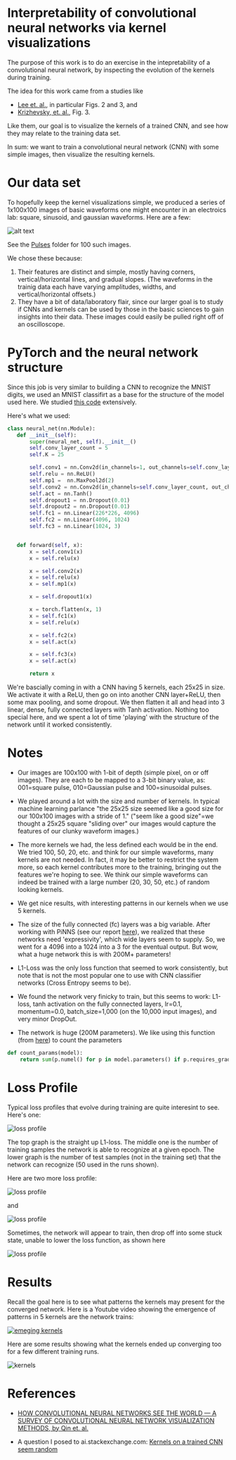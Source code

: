 # Interpretability of convolutional neural networks via kernel visualizations

The purpose of this work is to do an exercise in the intepretability of a convolutional neural network, by inspecting the evolution of the kernels during training.

The idea for this work came from a studies like 

  * [Lee et. al.](https://web.eecs.umich.edu/~honglak/icml09-ConvolutionalDeepBeliefNetworks.pdf), in particular Figs. 2 and 3, and
  * [Krizhevsky, et. al.](https://proceedings.neurips.cc/paper_files/paper/2012/file/c399862d3b9d6b76c8436e924a68c45b-Paper.pdf), Fig. 3.  

Like them, our goal is to visualize the kernels of a trained CNN, and see how they may relate to the training data set.

In sum: we want to train a convolutional neural network (CNN) with some simple images, then visualize the resulting kernels.

# Our data set

To hopefully keep the kernel visualizations simple, we produced a series of 1x100x100 images of basic waveforms one might encounter in an electroics lab: square, sinusoid, and gaussian waveforms.  Here are a few:


![alt text](https://github.com/tbensky/CNNKernels/blob/main/Assets/pulse_montage01.png)

See the [Pulses](https://github.com/tbensky/CNNKernels/tree/main/Assets/SamplePulses/Pulses) folder for 100 such images.

We chose these because:

 1.  Their features are distinct and simple, mostly having corners, vertical/horizontal lines, and gradual slopes. (The waveforms in the trainig data each have varying amplitudes, widths, and vertical/horizontal offsets.) 
 1.  They have a bit of data/laboratory flair, since our larger goal is to study if CNNs and kernels can be used by those in the basic sciences to gain insights into their data. These images could easily be pulled right off of an oscilloscope.

 # PyTorch and the neural network structure

 Since this job is very similar to building a CNN to recognize the MNIST digits, we used an MNIST classifirt as a base for the structure of the model used here. We studied [this code](https://github.com/pytorch/examples/blob/main/mnist/main.py) extensively.
 
Here's what we used:

 ```python
 class neural_net(nn.Module):
    def __init__(self):
        super(neural_net, self).__init__()
        self.conv_layer_count = 5
        self.K = 25

        self.conv1 = nn.Conv2d(in_channels=1, out_channels=self.conv_layer_count, kernel_size=self.K, stride=1, padding=0)
        self.relu = nn.ReLU()
        self.mp1 =  nn.MaxPool2d(2)
        self.conv2 = nn.Conv2d(in_channels=self.conv_layer_count, out_channels=1, kernel_size=self.K)
        self.act = nn.Tanh()
        self.dropout1 = nn.Dropout(0.01)
        self.dropout2 = nn.Dropout(0.01)
        self.fc1 = nn.Linear(226*226, 4096)
        self.fc2 = nn.Linear(4096, 1024)
        self.fc3 = nn.Linear(1024, 3)


    def forward(self, x):
        x = self.conv1(x)
        x = self.relu(x)

        x = self.conv2(x)
        x = self.relu(x)
        x = self.mp1(x)

        x = self.dropout1(x)

        x = torch.flatten(x, 1)
        x = self.fc1(x)
        x = self.relu(x)

        x = self.fc2(x)
        x = self.act(x)

        x = self.fc3(x)
        x = self.act(x)

        return x
```

We're bascially coming in with a CNN having 5 kernels, each 25x25 in size.  We activate it with a ReLU, then go on into another CNN layer+ReLU, then some max pooling, and some dropout.  We then flatten it all and head into 3 linear, dense, fully connected layers with Tanh activation.  Nothing too special here, and we spent a lot of time 'playing' with the structure of the network until it worked consistently.



# Notes

 * Our images are 100x100 with 1-bit of depth (simple pixel, on or off images). They are each to be mapped to a 3-bit binary value, as: 001=square pulse, 010=Gaussian pulse and 100=sinusoidal pulses.

 * We played around a lot with the size and number of kernels.  In typical machine learning parlance "the 25x25 size seemed like a good size for our 100x100 images with a stride of 1." ("seem like a good size"=we thought a 25x25 square "sliding over" our images would capture the features of our clunky waveform images.)

 * The more kernels we had, the less defined each would be in the end. We tried 100, 50, 20, etc. and think for our simple waveforms, many kernels are not needed. In fact, it may be better to restrict the system more, so each kernel contributes more to the training, bringing out the features we're hoping to see. We think our simple waveforms can indeed be trained with a large number (20, 30, 50, etc.) of random looking kernels.

 * We get nice results, with interesting patterns in our kernels when we use 5 kernels.  

 * The size of the fully connected (fc) layers was a big variable. After working with PiNNS (see our report [here](https://github.com/tbensky/PiNN_Projectile)), we realized that these networks need 'expressivity', which wide layers seem to supply. So, we went for a 4096 into a 1024 into a 3 for the eventual output. But wow, what a huge network this is with 200M+ parameters!

 * L1-Loss was the only loss function that seemed to work consistently, but note that is not the most popular one to use with CNN classifier networks (Cross Entropy seems to be).

 * We found the network very finicky to train, but this seems to work: L1-loss, tanh activation on the fully connected layers, lr=0.1, momentum=0.0, batch_size=1,000 (on the 10,000 input images), and very minor DropOut.

* The network is huge (200M parameters). We like using this function (from  [here](https://stackoverflow.com/questions/49201236/check-the-total-number-of-parameters-in-a-pytorch-model)) to count the parameters

```python
def count_params(model):
    return sum(p.numel() for p in model.parameters() if p.requires_grad)
```



# Loss Profile

Typical loss profiles that evolve during training are quite interesint to see. Here's one:

![loss profile](https://github.com/tbensky/CNNKernels/blob/main/Assets/LossProfiles/loss01.png)

The top graph is the straight up L1-loss. The middle one is the number of training samples the network is able to
recognize at a given epoch. The lower graph is the number of test samples (not in the training set) that
the network can recognize (50 used in the runs shown).

Here are two more loss profile:

![loss profile](https://github.com/tbensky/CNNKernels/blob/main/Assets/LossProfiles/loss02.png)

and

![loss profile](https://github.com/tbensky/CNNKernels/blob/main/Assets/LossProfiles/loss03.png)

Sometimes, the network will appear to train, then drop off into some stuck state, unable to lower the loss function, as shown here

![loss profile](https://github.com/tbensky/CNNKernels/blob/main/Assets/LossProfiles/loss04.png)



# Results

Recall the goal here is to see what patterns the kernels may present for the converged network.  Here is a Youtube video showing the emergence of patterns in 5 kernels are the network trains:

[![emeging kernels](https://img.youtube.com/vi/b76dJzyMLw8/0.jpg)](https://www.youtube.com/watch?v=b76dJzyMLw8)

Here are some results showing what the kernels ended up converging too for a few different training runs.

![kernels](https://github.com/tbensky/CNNKernels/blob/main/Assets/Kernels/kernels.png)

 


# References

 * [HOW CONVOLUTIONAL NEURAL NETWORKS SEE THE WORLD — A SURVEY OF CONVOLUTIONAL NEURAL NETWORK VISUALIZATION METHODS, by Qin et. al.](https://arxiv.org/pdf/1804.11191)

 * A question I posed to ai.stackexchange.com: [Kernels on a trained CNN seem random](https://ai.stackexchange.com/questions/46180/kernels-on-a-trained-cnn-seem-random)

 